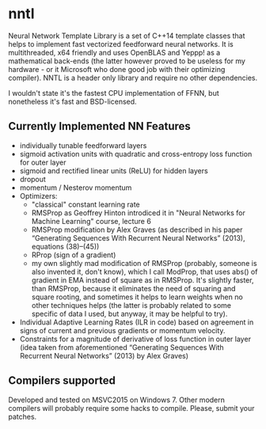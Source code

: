 # nntl
Neural Network Template Library is a set of C++14 template classes that helps to implement fast vectorized feedforward neural networks. It is multithreaded, x64 friendly and uses OpenBLAS and Yeppp! as a mathematical back-ends (the latter however proved to be useless for my hardware - or it Microsoft who done good job with their optimizing compiler). NNTL is a header only library and require no other dependencies.

I wouldn't state it's the fastest CPU implementation of FFNN, but nonetheless it's fast and BSD-licensed.

## Currently Implemented NN Features
* individually tunable feedforward layers
* sigmoid activation units with quadratic and cross-entropy loss function for outer layer
* sigmoid and rectified linear units (ReLU) for hidden layers
* dropout
* momentum / Nesterov momentum
* Optimizers:
  * "classical" constant learning rate
  * RMSProp as Geoffrey Hinton introdiced it in "Neural Networks for Machine Learning" course, lecture 6
  * RMSProp modification by Alex Graves (as described in his paper “Generating Sequences With Recurrent Neural Networks” (2013), equations (38)–(45))
  * RProp (sign of a gradient)
  * my own slightly mad modification of RMSProp (probably, someone is also invented it, don't know), which I call ModProp, that uses abs() of gradient in EMA instead of square as in RMSProp. It's slightly faster, than RMSProp, because it eliminates the need of squaring and square rooting, and sometimes it helps to learn weights when no other techniques helps (the latter is probably related to some specific of data I used, but anyway, it may be helpful to try).
* Individual Adaptive Learning Rates (ILR in code) based on agreement in signs of current and previous gradients or momentum velocity.
* Constraints for a magnitude of derivative of loss function in outer layer (idea taken from aforementioned “Generating Sequences With Recurrent Neural Networks” (2013) by Alex Graves)


## Compilers supported
Developed and tested on MSVC2015 on Windows 7. Other modern compilers will probably require some hacks to compile. Please, submit your patches.
